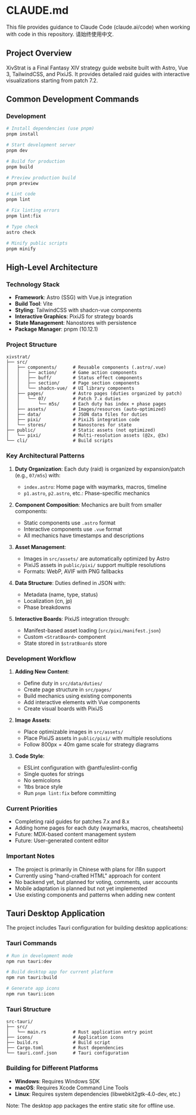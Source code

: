 # CLAUDE.md

This file provides guidance to Claude Code (claude.ai/code) when working with code in this repository.
请始终使用中文.
## Project Overview

XivStrat is a Final Fantasy XIV strategy guide website built with Astro, Vue 3, TailwindCSS, and PixiJS. It provides detailed raid guides with interactive visualizations starting from patch 7.2.

## Common Development Commands

### Development
```bash
# Install dependencies (use pnpm)
pnpm install

# Start development server
pnpm dev

# Build for production
pnpm build

# Preview production build
pnpm preview

# Lint code
pnpm lint

# Fix linting errors
pnpm lint:fix

# Type check
astro check

# Minify public scripts
pnpm minify
```

## High-Level Architecture

### Technology Stack
- **Framework**: Astro (SSG) with Vue.js integration
- **Build Tool**: Vite
- **Styling**: TailwindCSS with shadcn-vue components
- **Interactive Graphics**: PixiJS for strategy boards
- **State Management**: Nanostores with persistence
- **Package Manager**: pnpm (10.12.1)

### Project Structure
```
xivstrat/
├── src/
│   ├── components/      # Reusable components (.astro/.vue)
│   │   ├── action/      # Game action components
│   │   ├── buff/        # Status effect components
│   │   ├── section/     # Page section components
│   │   └── shadcn-vue/  # UI library components
│   ├── pages/           # Astro pages (duties organized by patch)
│   │   └── 07/          # Patch 7.x duties
│   │       └── m5s/     # Each duty has index + phase pages
│   ├── assets/          # Images/resources (auto-optimized)
│   ├── data/            # JSON data files for duties
│   ├── pixi/            # PixiJS integration code
│   └── stores/          # Nanostores for state
├── public/              # Static assets (not optimized)
│   └── pixi/            # Multi-resolution assets (@2x, @3x)
└── cli/                 # Build scripts
```

### Key Architectural Patterns

1. **Duty Organization**: Each duty (raid) is organized by expansion/patch (e.g., `07/m5s`) with:
   - `index.astro`: Home page with waymarks, macros, timeline
   - `p1.astro`, `p2.astro`, etc.: Phase-specific mechanics

2. **Component Composition**: Mechanics are built from smaller components:
   - Static components use `.astro` format
   - Interactive components use `.vue` format
   - All mechanics have timestamps and descriptions

3. **Asset Management**:
   - Images in `src/assets/` are automatically optimized by Astro
   - PixiJS assets in `public/pixi/` support multiple resolutions
   - Formats: WebP, AVIF with PNG fallbacks

4. **Data Structure**: Duties defined in JSON with:
   - Metadata (name, type, status)
   - Localization (cn, jp)
   - Phase breakdowns

5. **Interactive Boards**: PixiJS integration through:
   - Manifest-based asset loading (`src/pixi/manifest.json`)
   - Custom `<StratBoard>` component
   - State stored in `$stratBoards` store

### Development Workflow

1. **Adding New Content**:
   - Define duty in `src/data/duties/`
   - Create page structure in `src/pages/`
   - Build mechanics using existing components
   - Add interactive elements with Vue components
   - Create visual boards with PixiJS

2. **Image Assets**:
   - Place optimizable images in `src/assets/`
   - Place PixiJS assets in `public/pixi/` with multiple resolutions
   - Follow 800px = 40m game scale for strategy diagrams

3. **Code Style**:
   - ESLint configuration with @antfu/eslint-config
   - Single quotes for strings
   - No semicolons
   - 1tbs brace style
   - Run `pnpm lint:fix` before committing

### Current Priorities

- Completing raid guides for patches 7.x and 8.x
- Adding home pages for each duty (waymarks, macros, cheatsheets)
- Future: MDX-based content management system
- Future: User-generated content editor

### Important Notes

- The project is primarily in Chinese with plans for i18n support
- Currently using "hand-crafted HTML" approach for content
- No backend yet, but planned for voting, comments, user accounts
- Mobile adaptation is planned but not yet implemented
- Use existing components and patterns when adding new content

## Tauri Desktop Application

The project includes Tauri configuration for building desktop applications:

### Tauri Commands
```bash
# Run in development mode
npm run tauri:dev

# Build desktop app for current platform
npm run tauri:build

# Generate app icons
npm run tauri:icon
```

### Tauri Structure
```
src-tauri/
├── src/
│   └── main.rs          # Rust application entry point
├── icons/               # Application icons
├── build.rs             # Build script
├── Cargo.toml           # Rust dependencies
└── tauri.conf.json      # Tauri configuration
```

### Building for Different Platforms
- **Windows**: Requires Windows SDK
- **macOS**: Requires Xcode Command Line Tools
- **Linux**: Requires system dependencies (libwebkit2gtk-4.0-dev, etc.)

Note: The desktop app packages the entire static site for offline use.